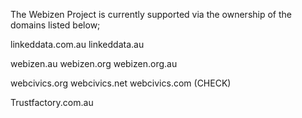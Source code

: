 The Webizen Project is currently supported via the ownership of the domains listed below;

linkeddata.com.au
linkeddata.au

webizen.au
webizen.org
webizen.org.au

webcivics.org
webcivics.net
webcivics.com (CHECK)

Trustfactory.com.au


